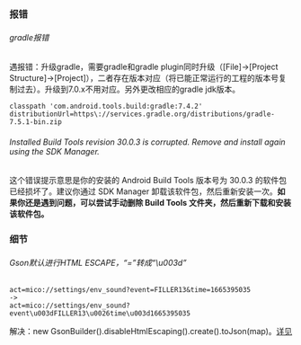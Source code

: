 ### 报错

###### gradle报错

遇报错：升级gradle，需要gradle和gradle plugin同时升级（[File]->[Project Structure]->[Project]），二者存在版本对应（将已能正常运行的工程的版本号复制过去）。升级到7.0.x不用对应。另外更改相应的gradle jdk版本。

```
classpath 'com.android.tools.build:gradle:7.4.2'
distributionUrl=https\://services.gradle.org/distributions/gradle-7.5.1-bin.zip
```

###### Installed Build Tools revision 30.0.3 is corrupted. Remove and install again using the SDK Manager.

这个错误提示意思是你的安装的 Android Build Tools 版本号为 30.0.3 的软件包已经损坏了。建议你通过 SDK Manager 卸载该软件包，然后重新安装一次。**如果你还是遇到问题，可以尝试手动删除 Build Tools 文件夹，然后重新下载和安装该软件包。**

### 细节

###### Gson默认进行HTML ESCAPE，“=”转成“\u003d”

```
act=mico://settings/env_sound?event=FILLER13&time=1665395035
->
act=mico://settings/env_sound?event\u003dFILLER13\u0026time\u003d1665395035
```

解决：new GsonBuilder().disableHtmlEscaping().create().toJson(map)。[详见](https://blog.csdn.net/ifengfan/article/details/88553819)



